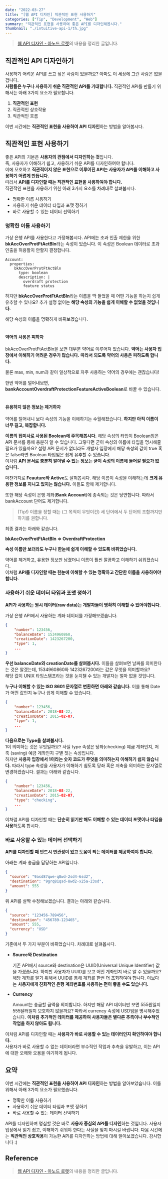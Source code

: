 ```yaml
---
date: "2022-03-27"
title: "[웹 API 디자인] 직관적인 표현 사용하기"
categories: ["Tip", "Development", "Web"]
summary: "직관적인 표현을 사용하여 좋은 API를 디자인해봅시다."
thumbnail: "./intuitive-api-1/th.jpg"
---
```


> [웹 API 디자인 - 아노드 로렛](http://www.kyobobook.co.kr/product/detailViewKor.laf?mallGb=KOR&ejkGb=KOR&barcode=9788931463224)의 내용을 정리한 글입니다.

## 직관적인 API 디자인하기

사용하기 어려운 API를 쓰고 싶은 사람이 있을까요? 아마도 이 세상에 그런 사람은 없을겁니다.  
**사람들은 누구나 사용하기 쉬운 직관적인 API를 기대합니다.** 직관적인 API를 만들기 위해서는 아래 3가지 요소가 필요합니다.

1. **직관적인 표현**
2. 직관적인 상호작용
3. 직관적인 흐름

이번 시간에는 **직관적인 표현을 사용하여 API 디자인**하는 방법을 알아봅시다.

## 직관적인 표현 사용하기

좋은 API의 기본은 **사용자의 관점에서 디자인하는 것**입니다.  
즉, 사용자가 이해하기 쉽고, 사용하기 쉬운 API를 디자인하여야 합니다.  
이에 모호하고 **직관적이지 않은 표현으로 이루어진 API는 사용자가 API를 이해하고 사용하기 어렵게 만듭니다.**  
따라서 **API를 디자인할 때는 직관적인 표현을 사용하여야 합니다.**  
직관적인 표현을 사용하기 위한 아래 3가지 요소를 차례대로 살펴봅시다.

- 명확한 이름 사용하기
- 사용하기 쉬운 데이터 타입과 포맷 정하기
- 바로 사용할 수 있는 데이터 선택하기

### 명확한 이름 사용하기

가상 은행 API를 사용한다고 가정해봅시다.
API에는 초과 인출 제한을 위한 **bkAccOverProtFtActBln**라는 속성이 있습니다. 이 속성은 Boolean 데이터로 초과 인출을 허용할지 안할지 결정합니다.

```
Account:
  properties:
    bkAccOverProtFtActBln
      type: boolean
      description: |
        overdraft protection
        feature status
```

하지만 **bkAccOverProtFtActBln**라는 이름을 딱 들었을 때 어떤 기능을 하는지 쉽게 유추할 수 있나요? 추가 설명 없이는 **해당 속성의 기능을 쉽게 이해할 수 없었을 것입니다.**

해당 속성의 이름을 명확하게 바꿔보겠습니다.
<br/><br/>

#### **약어의 사용은 피하자**

bkAccOverProtFtActBln을 보면 대부분 약어로 이루어져 있습니다. **약어는 사용자 입장에서 이해하기 어려운 경우가 많습니다.** **따라서 되도록 약어의 사용은 피하도록 합니다.**

물론 max, min, num과 같이 일상적으로 자주 사용하는 약어의 경우에는 괜찮습니다!

한번 약어를 덜어내보면, **bankAccountOverdraftProtectionFeatureActiveBoolean**로 바꿀 수 있습니다.
<br/><br/>

#### **유용하지 않은 정보는 제거하자**

약어를 덜어내니 보다 속성의 기능을 이해하기는 수월해졌습니다. **하지만 아직 이름이 너무 길고, 복잡합니다.**

**이름의 접미사로 사용된 Boolean에 주목해봅시다.** 해당 속성의 타입이 Boolean임은 API 문서를 통해 충분히 알 수 있습니다. 그렇다면 굳이 속성의 이름에 타입을 명시해줄 필요가 있을까요?
설령 API 문서가 없더라도 개발자 입장에서 해당 속성의 값이 true 혹은 false라면 Boolean 타입임은 쉽게 유추할 수 있습니다.  
이처럼 **API 문서로 충분히 알아낼 수 있는 정보는 굳이 속성의 이름에 들어갈 필요가 없습니다.**

마찬가지로 **Feauture와 Active**도 살펴봅시다. 해당 이름이 속성을 이해하는데 **크게 유용한 정보를 지니고 있지는 않습니다.** 이들도 함께 제거합니다.

또한 해당 속성이 은행 계좌(**Bank Account**)에 종속되는 것은 당연합니다. 따라서 bankAccount 단어도 제거합니다.

> (Tip!) 이름을 정할 때는 (그 목적이 무엇이건) 세 단어에서 두 단어의 조합까지만 하기를 권합니다.

최종 결과는 아래와 같습니다.

**bkAccOverProtFtActBln => OverdraftProtection**

**속성 이름만 보더라도 누구나 한눈에 쉽게 이해할 수 있도록 바뀌었습니다.**

약어를 제거하고, 유용한 정보만 남겼더니 이름이 훨씬 깔끔하고 이해하기 쉬워졌습니다.  
이처럼 **API를 디자인할 때는 한눈에 이해할 수 있는 명확하고 간단한 이름을 사용하여야 합니다.**

### 사용하기 쉬운 데이터 타입과 포맷 정하기

**API가 사용하는 원시 데이터(raw data)는 개발자들이 명확히 이해할 수 있어야합니다.**

가상 은행 API에서 사용하는 계좌 데이터를 가정해보겠습니다.

```json
{
    "number": 123456,
    "balanceDate": 1534960860,
    "creationDate": 1423267200,
    "type": 1,
    ...
}
```

**우선 balanceDate와 creationDate를 살펴봅시다.**
이들을 살펴보면 날짜를 의미한다는 것은 알겠는데, 1534960860와 1423267200라는 값은 무엇을 의미할까요?  
해당 값이 UNIX 타임스탬프라는 것을 눈치챌 수 있는 개발자는 얼마 없을 것입니다.

**누구나 이해할 수 있는 ISO 8601 문자열로 변환하면 아래와 같습니다.**
이를 통해 Date가 어떤 값인지 누구나 쉽게 이해할 수 있습니다.

```json
{
    "number": 123456,
    "balanceDate": 2018-08-22,
    "creationDate": 2015-02-07,
    "type": 1,
    ...
}
```

**다음으로는 Type을 살펴봅시다.**  
1이 의미하는 것은 무엇일까요? 사실 type 속성은 당좌(checking) 예금 계좌인지, 저축 (saving) 예금 계좌인지 구별 짓는 속성입니다.  
하지만 **사용자 입장에서 1이라는 숫자 코드가 무엇을 의미하는지 이해하기 쉽지 않습니다.** 따라서 type 속성을 사용자가 이해하기 쉽도록 당좌 혹은 저축을 의미하는 문자열로 변경하겠습니다. 결과는 아래와 같습니다.

```json
{
    "number": 123456,
    "balanceDate": 2018-08-22,
    "creationDate": 2015-02-07,
    "type": "checking",
    ...
}
```

이처럼 API를 디자인할 때는 **단순히 읽기만 해도 이해할 수 있는 데이터 포맷이나 타입을 사용**하도록 합시다.

### 바로 사용할 수 있는 데이터 선택하기

**API를 디자인할 때 반드시 연관성이 있고 도움이 되는 데이터를 제공하여야 합니다.**

아래는 계좌 송금을 담당하는 API입니다.

```json
{
  "source": "9asd87qwe-q8wd-2sd4-6sd2",
  "destination": "9grq81qsd-8wd2-x25a-23sd",
  "amount": 555
}
```

위 API를 살짝 수정해보겠습니다. 결과는 아래와 같습니다.

```json
{
  "source": "123456-789456",
  "destination": "456789-123465",
  "amount": 555,
  "currency": "USD"
}
```

기존에서 두 가지 부분이 바뀌었습니다. 차례대로 살펴봅시다.

- **Source와 Destination**

  기존 API에서 source와 destination은 UUID(Universal Unique Identifier) 값을 가졌습니다. 하지만 사용자가 UUID를 보고 어떤 계좌인지 바로 알 수 있을까요?
  해당 계좌를 알기 위해서 UUID를 통해 계좌를 한번 더 조회하여야 합니다. 이보다는 **사용자에게 친화적인 은행 계좌번호를 사용하는 편이 좋을 수도 있습니다.**

- **Currency**

  Amount는 송금할 금액을 의미합니다. 하지만 해당 API 데이터만 보면 555원일지 555달러일지 모호하지 않을까요?
  따라서 currency 속성에 USD임을 명시해주었습니다. **이처럼 추가적인 데이터를 제공하여 사용자들은 별다른 추측이나 부수적인 작업을 하지 않아도 됩니다.**

이처럼 API를 디자인할 때는 **사용자가 바로 사용할 수 있는 데이터인지 확인하여야 합니다.**  
사용자가 바로 사용할 수 없는 데이터라면 부수적인 작업과 추측을 유발하고, 이는 API에 대한 오해와 오용을 야기하게 됩니다.

## 요약

이번 시간에는 **직관적인 표현을 사용하여 API 디자인**하는 방법을 알아보았습니다.
이를 위해서 아래 3가지 요소가 필요했습니다.

- 명확한 이름 사용하기
- 사용하기 쉬운 데이터 타입과 포맷 정하기
- 바로 사용할 수 있는 데이터 선택하기

API를 디자인하며 명심할 것은 바로 **사용자 중심의 API를 디자인**하는 것입니다. 사용자 입장에서 읽기 쉽고, 이해하기 쉬워야 한다는 사실을 잊지 마시길 바랍니다.
다음 시간에는 **직관적인 상호작용**이 가능한 API를 디자인하는 방법에 대해 알아보겠습니다. 감사합니다 :)

## Reference

> [웹 API 디자인 - 아노드 로렛](http://www.kyobobook.co.kr/product/detailViewKor.laf?mallGb=KOR&ejkGb=KOR&barcode=9788931463224)의 내용을 정리한 글입니다.

